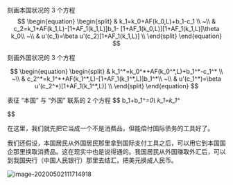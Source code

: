 



刻画本国状况的 3 个方程
$$
\begin{equation}
\begin{split}
& k_1=k_0+AF(k_0,L)+b_1-c_1 \\
~\\
& c_2=k_1+AF(k_1,L)-[1+AF_1(k_1,L)]b_1- [1+AF_1(k_0,L)][1+AF_1(k_1,L)]\theta k_0\\
~\\
& u'(c_1)=\beta u'(c_2)[1+AF_1(k_1,L)] \\
\end{split}
\end{equation}
$$

刻画外国状况的 3 个方程

$$
\begin{equation}
\begin{split}
& k_1^*=k_0^*+AF(k_0^*,L)+b_1^*-c_1^* \\
~\\
& c_2^*=k_1^*+AF(k_1^*,L)-[1+AF_1(k_1^*,L)]b_1^*\\
~\\
& u'(c_1^*)=\beta u'(c_2^*)[1+AF_1(k_1^*,L)] \\
\end{split}
\end{equation}
$$

表征 “本国” 与 “外国” 联系的 2 个方程
$$
b_1+b_1^*=0\\
k_1=k_1^*
$$





在这里，我们就先把它当成一个不是消费品，但能偿付国际债务的工具好了。 

我们还假设，本国居民从外国居民那里拿到国际支付工具之后，可以用它到本国国企那里换取消费品。这在现实中也是说得通的。我国居民从外国赚取外汇后，可以到我国央行（中国人民银行）那里去结汇，把美元换成人民币。





![image-20200502111714918](C:\Users\13631\AppData\Roaming\Typora\typora-user-images\image-20200502111714918.png)